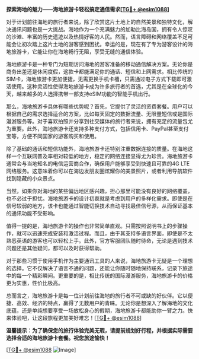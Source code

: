 **探索海地的魅力——海地旅游卡轻松搞定通信需求[[TG💪+ @esim1088](https://t.me/s/esim1088)]**

对于计划前往海地的旅行者来说，除了欣赏这片土地上的自然美景和独特文化，解决通讯问题也是一大挑战。海地作为一个充满魅力的加勒比海岛国，拥有令人惊叹的沙滩、丰富的历史遗迹以及热情好客的人民。然而，语言障碍和网络覆盖不足可能会让初次踏上这片土地的游客感到困扰。幸运的是，现在有了专为游客设计的海地旅游卡，它能让你在海地畅行无阻，享受无缝的通信体验。

海地旅游卡是一种专门为短期访问海地的游客准备的移动通信解决方案。无论你是商务出差还是休闲度假，这款卡都能满足你的通话、短信和上网需求。相比传统的SIM卡，海地旅游卡更加便捷，无需更换手机卡槽，只需通过电子方式下载即可激活使用。这种灵活性使得海地旅游卡成为许多旅行者的首选，尤其是在全球化的今天，越来越多的人选择携带一部支持eSIM功能的智能手机出行。

那么，海地旅游卡具体有哪些优势呢？首先，它提供了灵活的资费套餐。用户可以根据自己的需求选择适合的方案，比如每天固定的数据流量、无限量短信或是国际漫游服务等。对于喜欢拍照并分享到社交媒体的旅行者来说，拥有充足的流量包尤为重要。此外，海地旅游卡还支持多种支付方式，包括信用卡、PayPal甚至支付宝等，方便不同国家的游客购买和使用。

除了基础的通话和短信功能外，海地旅游卡还特别注重数据连接的质量。在海地这样一个互联网普及率相对较低的地方，稳定的网络连接显得尤为珍贵。海地旅游卡通常会与当地知名的电信运营商合作，确保用户能够享受到快速且可靠的4G LTE网络服务。这意味着你可以在海边发朋友圈炫耀你的美景照片，或者利用导航软件找到隐藏的小众景点。

当然，如果你对海地的某些偏远地区感兴趣，担心那里可能没有良好的网络覆盖，也不必过于担忧。海地旅游卡的设计初衷就是考虑到用户的多样化需求。即使是在信号较弱的地方，该卡也能通过智能切换技术自动寻找最佳信号源，从而保证基本的通讯功能不受影响。

值得一提的是，海地旅游卡的操作也非常简单直观。只需按照说明书上的步骤操作，就可以迅速完成安装和激活过程。而且，由于其支持多语言界面，即使是不太熟悉英语的游客也可以轻松上手。此外，官方客服团队随时待命，无论是遇到技术问题还是其他疑问，都可以及时获得帮助。

对于那些习惯于使用手机作为主要通讯工具的人来说，海地旅游卡无疑是一个理想的选择。它不仅解决了语言不通的问题，还能让你随时随地保持联系，记录下旅途中的每一个精彩瞬间。更重要的是，相比传统的国际漫游服务，海地旅游卡的价格更为实惠，性价比极高。

总而言之，海地旅游卡是每一位计划前往海地的旅行者不可或缺的好伙伴。它以便捷、高效、经济的特点，赢得了无数用户的青睐。无论你是想深入了解海地的文化底蕴，还是单纯想要享受一场放松身心的假期，海地旅游卡都能助你一臂之力。快来体验吧，让这段旅程更加美好难忘！[[TG💪+ @esim1088](https://t.me/s/esim1088)]

**温馨提示：为了确保您的旅行体验完美无瑕，请提前规划好行程，并根据实际需要选择合适的海地旅游卡套餐。祝您旅途愉快！**

[[TG💪+ @esim1088](https://t.me/s/esim1088) ![Image](https://i.postimg.cc/4NQfJmqS/Snipaste-2025-05-13-00-14-12.png)]